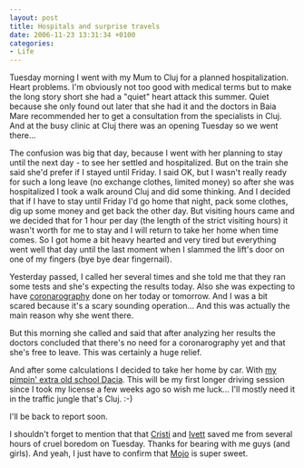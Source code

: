 ```yaml
---
layout: post
title: Hospitals and surprise travels
date: 2006-11-23 13:31:34 +0100
categories:
- Life
---
```

Tuesday morning I went with my Mum to Cluj for a planned hospitalization. Heart problems. I'm obviously not too good with medical terms but to make the long story short she had a "quiet" heart attack this summer. Quiet because she only found out later that she had it and the doctors in Baia Mare recommended her to get a consultation from the specialists in Cluj. And at the busy clinic at Cluj there was an opening Tuesday so we went there...

The confusion was big that day, because I went with her planning to stay until the next day - to see her settled and hospitalized. But on the train she said she'd prefer if I stayed until Friday. I said OK, but I wasn't really ready for such a long leave (no exchange clothes, limited money) so after she was hospitalized I took a walk around Cluj and did some thinking. And I decided that if I have to stay until Friday I'd go home that night, pack some clothes, dig up some money and get back the other day. But visiting hours came and we decided that for 1 hour per day (the length of the strict visiting hours) it wasn't worth for me to stay and I will return to take her home when time comes. So I got home a bit heavy hearted and very tired but everything went well that day until the last moment when I slammed the lift's door on one of my fingers (bye bye dear fingernail).

Yesterday passed, I called her several times and she told me that they ran some tests and she's expecting the results today. Also she was expecting to have <a href="http://www.heart-vessels.com/cardiology-exams/coronarography.php">coronarography</a> done on her today or tomorrow. And I was a bit scared because it's a scary sounding operation... And this was actually the main reason why she went there.

But this morning she called and said that after analyzing her results the doctors concluded that there's no need for a coronarography yet and that she's free to leave. This was certainly a huge relief.

And after some calculations I decided to take her home by car. With <a href="http://www.flickr.com/photos/janos/270080029/">my pimpin' extra old school Dacia</a>. This will be my first longer driving session since I took my license a few weeks ago so wish me luck... I'll mostly need it in the traffic jungle that's Cluj. :-)

I'll be back to report soon.

I shouldn't forget to mention that that <a href="http://astateofmind.pluto.ro">Cristi</a> and <a href="http://ivett.blogspot.com">Ivett</a> saved me from several hours of cruel boredom on Tuesday. Thanks for bearing with me guys (and girls). And yeah, I just have to confirm that <a href="http://ivett.blogspot.com/2006/10/mojo.html">Mojo</a> is super sweet.
